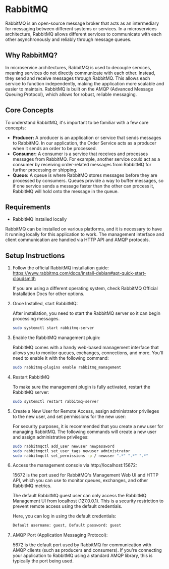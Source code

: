 # RabbitMQ 

RabbitMQ is an open-source message broker that acts as an intermediary for messaging between different systems or services. In a microservices architecture, RabbitMQ allows different services to communicate with each other asynchronously and reliably through message queues. 

## Why RabbitMQ?
In microservice architectures, RabbitMQ is used to decouple services, meaning services do not directly communicate with each other. Instead, they send and receive messages through RabbitMQ. This allows each service to function independently, making the application more scalable and easier to maintain. RabbitMQ is built on the AMQP (Advanced Message Queuing Protocol), which allows for robust, reliable messaging.

## Core Concepts
To understand RabbitMQ, it's important to be familiar with a few core concepts:

- **Producer:** A producer is an application or service that sends messages to RabbitMQ. In our application, the Order Service acts as a producer when it sends an order to be processed.
- **Consumer:** A consumer is a service that receives and processes messages from RabbitMQ. For example, another service could act as a consumer by receiving order-related messages from RabbitMQ for further processing or shipping.
- **Queue:** A queue is where RabbitMQ stores messages before they are processed by consumers. Queues provide a way to buffer messages, so if one service sends a message faster than the other can process it, RabbitMQ will hold onto the message in the queue.

## Requirements

- RabbitMQ installed locally

RabbitMQ can be installed on various platforms, and it is necessary to have it running locally for this application to work. The management interface and client communication are handled via HTTP API and AMQP protocols.

## Setup Instructions

1. Follow the official RabbitMQ installation guide: https://www.rabbitmq.com/docs/install-debian#apt-quick-start-cloudsmith

   If you are using a different operating system, check RabbitMQ Official Installation Docs for other options.

2. Once Installed, start RabbitMQ:

   After installation, you need to start the RabbitMQ server so it can begin processing messages.

   ```bash
   sudo systemctl start rabbitmq-server  
3. Enable the RabbitMQ management plugin:

   RabbitMQ comes with a handy web-based management interface that allows you to monitor queues, exchanges, connections, and more. You'll need to enable it with the following command:

   ```bash
   sudo rabbitmq-plugins enable rabbitmq_management
4. Restart RabbitMQ

   To make sure the management plugin is fully activated, restart the RabbitMQ server:

   ```bash
   sudo systemctl restart rabbitmq-server
5. Create a New User for Remote Access, assign administrator privileges to the new user, and set permissions for the new user:

   For security purposes, it is recommended that you create a new user for managing RabbitMQ. The following commands will create a new user and assign administrative privileges:

   ```bash
   sudo rabbitmqctl add_user newuser newpassword
   sudo rabbitmqctl set_user_tags newuser administrator
   sudo rabbitmqctl set_permissions -p / newuser ".*" ".*" ".*"
6. Access the management console via http://localhost:15672:
   
    15672 is the port used for RabbitMQ's Management Web UI and HTTP API, which you can use to monitor queues, exchanges, and other RabbitMQ metrics. 
    
    The default RabbitMQ guest user can only access the RabbitMQ Management UI from localhost (127.0.0.1). This is a security restriction to prevent remote access using the default credentials.

    Here, you can log in using the default credentials:

   ```bash
   Default username: guest, Default password: guest
7. AMQP Port (Application Messaging Protocol):

    5672 is the default port used by RabbitMQ for communication with AMQP clients (such as producers and consumers). If you're connecting your application to RabbitMQ using a standard AMQP library, this is typically the port being used.
